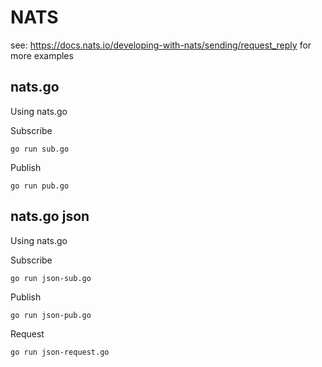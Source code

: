 # NATS

see: https://docs.nats.io/developing-with-nats/sending/request_reply for more examples


## nats.go

Using nats.go

Subscribe

```
go run sub.go
```

Publish 

```
go run pub.go
```

## nats.go json

Using nats.go

Subscribe

```
go run json-sub.go
```

Publish 

```
go run json-pub.go
```

Request 

```
go run json-request.go
```